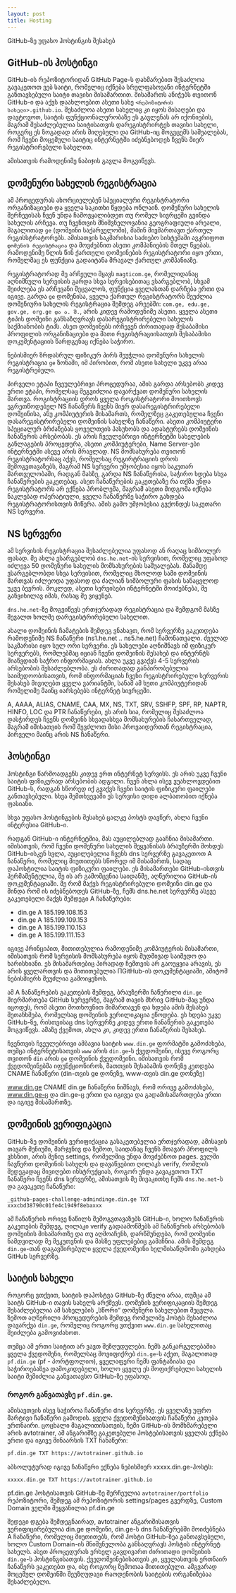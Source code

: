 ```yaml
---
layout: post
title: Hosting
---
```


GitHub-ზე უფასო ჰოსტინგის შესახებ

## GitHub-ის ჰოსტინგი

GitHub-ის რეპოზიტორიდან GitHub Page-ს დახმარებით შესაძლოა გავაკეთოთ ვებ საიტი, რომელიც იქნება სრულფასოვანი ინტერნეტში განთავსებული საიტი თავისი მისამართით. მისამართს ანიჭებს თვითონ GitHub-ი და აქვს დაახლოებით ასეთი სახე `<რეპოზიტორის სახელი>.github.io`. შესაძლოა ასეთი სახელიც კი იყოს მისაღები და დავტოვოთ, საიტის ფუნქციონალურობაზე ეს გავლენას არ იქონიების, მაგრამ შესაძლებელია საიტისათვის დარეგისტრირტეს თავისი სახელი, როგერც ეს ზოგადად არის მიღებული და GitHub-იც მოგვცემს საშუალებას, რომ ჩვენი მოცემული საიტიც ინტერნეტში იძებნებოდეს ჩვენს მიერ რეგისტრირებული სახელით.

ამისათვის რამოდენიმე ნაბიჯის გავლა მოგვიწევს.

## დომენური სახელის რეგისტრაცია

ამ პროცედურას ახორციელებენ სპეციალური რეგისტრატორი ორგანიზაციები და ყველა საკითხი წყდება ონლაინ. დომენური სახელის შერჩევისას ჩვენ უნდა ჩამოვყალიბდეთ თუ რომელ სივრცეში გვინდა სახელის არჩევა. თუ ჩვენთვის მნიშვნელოვანია გეოგრაფიული არეალი, მაგალითად `ge` (დომეინი საქარველოში), მაშინ მივმართავთ ქართულ რეგისსტრატორებს. ამისათვის საკმარისია საძიებო სისტემაში ავკრიფოთ `დომენის რეგისტრაცია` და მოვძებნით ასეთი კომპანიების მთელ წყებას. რამოდენიმე წლის წინ ქართული დომეინების რეგისტრატორი იყო ერთი, რომელმაც ეს ფუნქცია გადაიტანა მრავალ ქართულ კომპანიაზე.

რეგისტრატორად მე არჩეული მყავს `magticom.ge`, რომელიდანაც აღნიშნული სერვისის გარდა სხვა სერვისებითაც ვსარგებლობ, სხვამ შეიძლება ეს არჩევანი შეცვალოს, ფუნქცია ყველასთან დარჩება ერთი და იგივე. გარდა `ge` დომენისა, ყველა ქართულ რეგისტრატორს შეუძლია დომენიური სახელის რეგისტრაცია შემდეგ არეებში: `com.ge, edu.ge, gov.ge, org.ge და ა. შ.`, არის კიდევ რამოდენიმე ასეთი. ყველა ასეთი ტიპის დომეინი განსაზღვრავს დასარეგისტრირებელი სახელის საქმიანობის ტიპს. ასეთ დომეინებს ირჩევენ ძირითადად შესაბამისი პროფილის ორგანიზაციები და მათი რეგისტრაციისათვის შესაბამისი დოკუმენტაციის წარდგენაც იქნება საჭირო.

ნებისმიერ ზრდასრულ ფიზიკურ პირს შეუჭლია დომენური სახელის რეგისტრაცია `ge` ზონაში, იმ პირობით, რომ ასეთი სახელი უკვე არაა რეგისტრებული.

პირველი ეტაპი ჩვეულებრივი პროცედურაა, ამის გარდა არსებობს კიდევ ერთი ეტაპი, რომელსაც შეგვიძლია დავარქვათ დომენური სახელის მართვა. როგისტრაციის დროს ყველა როგისტრატორი მოითხოვს ეგრეთწოდებულ NS ჩანაწერს ჩვენს მიერ დასარეგისტრირებელი დომეინისა, ანუ კომპიუტერის მისამართს, რომელზეც გაკეთებულია ჩვენი დასარეგისტრირებელი დომეინის სახელზე ჩანაწერი. ასეთი კომპიუტერი სპეციალურ ბრძანებას ყოველთვის პასუხობს და ადასტურებს დომეინის ჩანაწერის არსებობას. ეს არის ჩვეულებრივი ინტერნეტში სახელების განლაგების პროცედურა, ასეთი კომპიუტერები, Name Server-ები ინტერნეტში ასევე არის მრავლად. NS მომსახურება თვითონ რეგისტრატორსაც აქვს, რომელსაც რეგირტრაციის დროს შემოგვთავაზებს, მაგრამ NS სერვერი უმჯობესია იყოს საკუთარ მართველობაში, რადგან მასზე, გარდა NS ჩანაწერისა, საჭირო ხდება სხვა ჩანაწერების გაკეთებაც. ასეთ ჩანაწერების გაკეთებაზე რა თქმა უნდა რეგისტრატორს არ ექნება პრობლემა, მაგრამ ასეთი მიდგომა იქნება ნაკლებად ოპერატიული, ყველა ჩანაწერზე საჭირო გახდება რეგისტრატორისთვის მიწერა. ამის გამო უმჯობესია გვქონდეს საკუთარი NS სერვერი.

## NS სერვერი

ამ სერვისის რეგისტრაცია შესაძლებელია უფასოდ ან რაღაც სიმბოლურ ფასად. მე ახლა ვსარგებლობ `dns.he.net`-ის სერვისით, რომელიც უფასოდ იძლევა 50 დომენური სახელის მომსახურების საშუალებას. მანამდე ვსარგებლობდი სხვა სერვისით, რომელიც მხოლოდ სამი დომეინის მართვას იძლეოდა უფასოდ და ძალიან სიმბოლური ფასის სანაცვლოდ უკვე ბევრის. მოკლედ, ასეთი სერვისები ინტერნეტში მოიძებნება, მე განვიხილავ იმას, რასაც მე ვიყენებ.

`dns.he.net`-ზე მოგვიწევს ერთჯერადად რეგისტრაცია და შემდგომ მასზე შევალთ ხოლმე დარეგისტრირებული სახელით.

ახალი დომეინის ჩამატების შემდეგ ვნახავთ, რომ სერვერზე გაკეთდება რამოდენიმე NS ჩანაწერი (ns1.he.net .. ns5.he.net) ჩამონათვალი. ძველად საკმარისი იყო სულ ორი სერვერი. ეს სახელები აღნიშნავს იმ ფიზიკურ სერვერებს, რომლებმაც იციან ჩვენი დომეინის შესახებ და ინტერნტს მიაწვდიან საჭრო ინფორმაციას. ახლა უკვე გვაქვს 4-5 სერვერის არსებობის შესაძლებლობა. ეს ძირითადად განპირობებულია საიმედოობისათვის, რომ ინფორმაციას ჩვენი რეგისტრირებული სერვერის შესახებ მივიღებთ ყველა ვარიანტში, სანამ ამ ხუთი კომპიუტერიდან რომელიმე მაინც იარსებებს ინტერნეტ სივრცეში.

A, AAAA, ALIAS, CNAME, CAA, MX, NS, TXT, SRV, SSHFP, SPF, RP, NAPTR, HINFO, LOC და PTR ჩანაწერები, ეს არის სია, რომელიც შესაძლოა დასჭირდეს ჩვენს დომეინს სხვადასხვა მომსახურების ჩასართველად, მაგრამ იმისათვის რომ შევძლოთ მისი პროვაიდერთან რეგისტრაცია, პირველი მაინც არის NS ჩანაწერი.

## ჰოსტინგი

ჰოსტინგი წარმოადგენს კიდევ ერთ ინტერნეტ სერვისს. ეს არის უკვე ჩვენი საიტის ფიზიკურად არსებობის ადგილი. ჩვენ ახლა ისევ ვუახლოვდებით GitHub-ს, რადგან სწორედ იქ გვაქვს ჩვენი საიტის ფიზიკური ფაილები განთავსებული. სხვა შემთხვევაში ეს სერვისი დიდი ალბათობით იქნება ფასიანი.

სხვა უფასო ჰოსტინგების შესახებ ცალკე პოსტს დავწერ, ახლა ჩვენი ინტერესია GitHub-ი.

რადგან GitHub-ი ინტერნეტშია, მას აუცილებლად გააჩნია მისამართი. იმისათვის, რომ ჩვენი დომენური სახელის შეყვანისას ბრაუზერში მოხდეს GitHub-ისკენ სვლა, აუცილებელია ჩვენს dns სერვერზე გავაკეთოთ A ჩანაწერი, რომელიც მიუთითებს სწორედ იმ მისამართს, სადაც დაჰოსტილია საიტის ფიზიკური ფაილები. ეს მისამართები GitHub-ისთვის პერმამენტულია, მე ის არ გამომცვნია საიდანმე, აღწერილია GitHub-ის დოკუმენტაციაში. მე რომ მაქვს რეგისტრირებული დომეინი din.ge და მინდა რომ ის იძებნებოდეს GitHub-ზე, ჩემს dns.he.net სერვერზე ასევე გაკეთებული მაქვს შემდეგი A ჩანაწერები:

- din.ge A  185.199.108.153
- din.ge A  185.199.109.153
- din.ge A  185.199.110.153
- din.ge A  185.199.111.153

იგივე პრინციპით, მითითებულია რამოდენიმე კომპიუტერის მისამართი, იმისათვის რომ სერვისის მომსახურება იყოს მუდმივად საიმედო და ხარისხიანი. ეს მისამართებიც პირადად ჩემთვის არ გაოუყვია არავის, ეს არის ყველართვის და მითითებულია ПGitHub-ის დოკუმენტაციაში, ამიტომ ნებისმიერს შეუძლია გამოიყენოს.

ამ A ჩანაწერების გაკეთების შემდეგ, ბრაუზერში ჩაწერილი `din.ge` მიერმართება GitHub სერვერზე, მაგრამ თავის მხრივ GitHub-მაც უნდა იცოდეს, რომ ასეთი მოთხოვნით მიმართავენ და ხდება ამის შესახებ შეთანხმება, რომელსაც დომეინის ვერილიკაცია ეწოდება. ეს ხდება უკვე GitHub-ზე, რისთვისაც dns სერვერზე კიდევ ერთი ჩანაწერის გაკეთება მოგვიწევს. ამაზე ქვემოთ, ახლა კი, კიდევ ერთი ჩანაწერის შესახებ.

ჩვენთვის ჩვეულებრივი ამბავია საიტის `www.din.ge` ფორმატში გამოძახება, თუმცა ინტერნეტისათვის `www` არის `din.ge`-ს ქვედომეინი, ისევე როგორც თვითონ `din` არის `ge` დომეინის ქვედომეინი. იმისათვის რომ ქვედომეინებმა იფუნქციონიროს, მათთვის შესაბამის დონეზე კეთდება CNAME ჩანაწერი (din-თვის ge დონეზე, www-თვის din.ge დონეზე)

www.din.ge CNAME din.ge ჩანაწერი ნიშნავს, რომ ორივე გამოძახება, www.din.ge-ც და din.ge-ც ერთი და იგივეა და გადამისამართდება ერთი და იგივე მისამართზე.

## დომეინის ვერიფიკაცია

GitHub-ზე დომეინის ვერიფიქაცია გასაკეთებელია ერთჯერადად, ამისავის თავარ მენიუში, მარჯვნივ და ზემოთ, საიდანაც ჩვენს მთავარ პროფილს ვხსნით, არის მენიუ settings, რომელშიც უნდა მოვძებნოთ pages. ველში ჩავწერთ დომეინის სახელს და დავაწვებით ღილაკს verify, რომლის შედეგადაც მივიღებთ ინსტრუქციას, როგორ უნდა გავაკეთოთ TXT ჩანაწერი ჩვენს dns სერვერზე, ამისათვის მე მივაკითხე ჩემს `dns.he.net`-ს და გავაკეთე ჩანაწერი:

`_github-pages-challenge-admindinge.din.ge TXT xxxcbd38790c01fe4c1949f8ebaxxx`

ამ ჩანაწერის ორივე ნაწილს შემოგვთავაზებს GitHub-ი, ხოლო ჩანაწერის გაკეთების შემდეგ, ღილაკი verify გადაამოწმებს ამ ჩანაწერის არსებობას დომეინის მისამართზე და თუ აღმოაჩენს, დარწმუნდება, რომ დომეინი ნამდვილად მე მეკუთვნის და მასზე უფლებებიც გამაჩნია. ამის შემდეგ `din.ge`-თან დაგავშირებული ყველა ქვედომეინი ხელმისაწდმომი გახდება GitHub სერვერზე.

## საიტის სახელი

როგორც ვთქვით, საიტის დაჰოსტვა GitHub-ზე ძნელი არაა, თუმცა ამ საიტს GitHub-ი თავის სახელს არქმევს. დომენის ვერიფიკაციის შემდეგ შესაძლებელია ამ სახელების „სწორი“ დომენური სახელებით შეცვლა. ზემოთ აღწერილი პროცედურების შემდეგ რომელიმე ჰოსტს შესაძლოა დავარქვა `din.ge`, რომელიც როგორც ვთქვით `www.din.ge` სახელითაც შეიძლება გამოვიძახოთ.

თუმცა ამ ერთი საიტით არ ვავთ შეზღუდულები. ჩემს განკარგულებაშია ყველა ქვედომენი, რომელსაც მოვიფიქრებ `din.ge`-ს აქეთ, მაგალითად `pf.din.ge` (pf - პორტფოლიო), ყველაფერი ჩემს ფანტაზიასა და საჭიროებაზეა დამოკიდებული, ხოლო ყველე ეს მოფიქრებული სახელის საიტი შემიძლია განვათავსო GitHub-ზე უფასოდ.

### როგორ განვათავსე `pf.din.ge`.

ამისავთვის ისევ საჭიროა ჩანაწერი dns სერვერზე. ეს ყველაზე უფრო მარტივი ჩანაწერი გამოდის. ყველა ქვედომენისათვის ჩანაწერი კეთება ერთნაირი. ცოცხალი მაგალითისათვის, ჩემი GitHub-ის მომხმარებელი არის avtotrainer, ამ ანგარიშზე გაკეთებული ჰოსტებისათვის ყველას ექნება ერთი და იგივე შინაარსის TXT ჩანაწერი:

```bash
pf.din.ge TXT https://avtotrainer.github.io

```

აბსოლუტურად იგივე ჩანაწერი ექნება ნებისმიერ xxxxx.din.ge-ჰოსტს:

```bash
xxxxx.din.ge TXT https://avtotrainer.github.io
```

pf.din.ge ჰოსტისათვის GitHub-ზე შერჩეულია `avtotrainer/portfolio` რეპოზიტორი, შემდეგ ამ რეპოზიტორის settings/pages გვერდზე, Custom Domain ველში შეყვანილია pf.din.ge

შედეგი დგება შემდეგნაირად, avtotrainer ანგარიშისათვის ვერიფიცირებულია din.ge დომეინი, din.ge-ს dns ჩანაწერებში მოიძებნება A ჩანაწერი, რომელიც მიუთითებს, რომ ჰოსტი GitHub-ზეა განთავსებული, ხოლო Custom Domain-ის მნიშვნელობა განსაღვრავს ჰოსტის ინტერნეტ სახელს. ასეთ პროცედურას ერხელ გავდივართ ძირითადი დომეინის `din.ge`-ს ჰოსტინგისათვის. ქვედომეინებისათვის კი, ყველასთვის ერთნაირ ჩანაწერს ვაკეთებთ და, ისე როგორც ზემოთაა მითითებული. ამგვარად მოცემულ დომეინში შეუზღუდავი რაოდენობის საიტების ორგანიზებაა შესაძლებელი.
